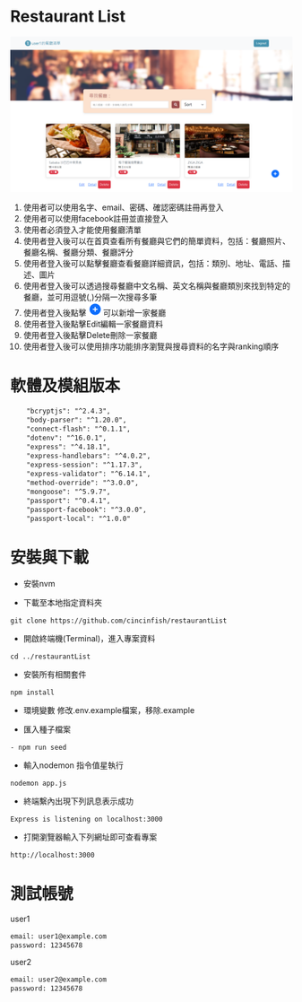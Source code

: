 # Restaurant List
![image](https://github.com/cincinfish/restaurantList/blob/restaurantFinal/views/picture/restaurantdemo7.png?raw=true)
1. 使用者可以使用名字、email、密碼、確認密碼註冊再登入
2. 使用者可以使用facebook註冊並直接登入
3. 使用者必須登入才能使用餐廳清單
4. 使用者登入後可以在首頁查看所有餐廳與它們的簡單資料，包括：餐廳照片、餐廳名稱、餐廳分類、餐廳評分
5. 使用者登入後可以點擊餐廳查看餐廳詳細資訊，包括：類別、地址、電話、描述、圖片
6. 使用者登入後可以透過搜尋餐廳中文名稱、英文名稱與餐廳類別來找到特定的餐廳，並可用逗號(,)分隔一次搜尋多筆
7. 使用者登入後點擊<img src="https://github.com/cincinfish/restaurantList/blob/restaurantListCRUD/views/picture/create%20button.png?raw=true" width="30px">可以新增一家餐廳
8. 使用者登入後點擊Edit編輯一家餐廳資料
9. 使用者登入後點擊Delete刪除一家餐廳
10. 使用者登入後可以使用排序功能排序瀏覽與搜尋資料的名字與ranking順序

# 軟體及模組版本
```
    "bcryptjs": "^2.4.3",
    "body-parser": "^1.20.0",
    "connect-flash": "^0.1.1",
    "dotenv": "^16.0.1",
    "express": "^4.18.1",
    "express-handlebars": "^4.0.2",
    "express-session": "^1.17.3",
    "express-validator": "^6.14.1",
    "method-override": "^3.0.0",
    "mongoose": "^5.9.7",
    "passport": "^0.4.1",
    "passport-facebook": "^3.0.0",
    "passport-local": "^1.0.0"
```
# 安裝與下載
- 安裝nvm

- 下載至本地指定資料夾
```
git clone https://github.com/cincinfish/restaurantList
```
- 開啟終端機(Terminal)，進入專案資料
```
cd ../restaurantList
```
- 安裝所有相關套件
```
npm install
```
- 環境變數
 修改.env.example檔案，移除.example

- 匯入種子檔案
```
- npm run seed
```
- 輸入nodemon 指令值星執行
```
nodemon app.js
```
- 終端繫內出現下列訊息表示成功
```
Express is listening on localhost:3000
```
- 打開瀏覽器輸入下列網址即可查看專案
```
http://localhost:3000
```
# 測試帳號
user1
```
email: user1@example.com
password: 12345678
```
user2
```
email: user2@example.com
password: 12345678
```
